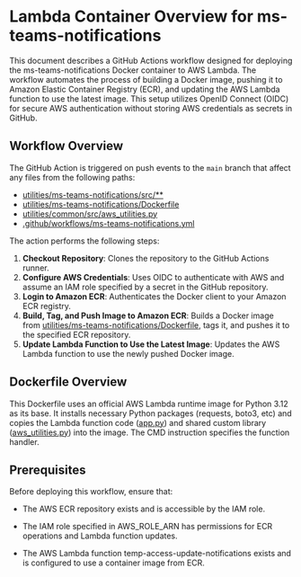 # Lambda Container Overview for ms-teams-notifications

This document describes a GitHub Actions workflow designed for deploying the ms-teams-notifications Docker container to AWS Lambda. The workflow automates the process of building a Docker image, pushing it to Amazon Elastic Container Registry (ECR), and updating the AWS Lambda function to use the latest image. This setup utilizes OpenID Connect (OIDC) for secure AWS authentication without storing AWS credentials as secrets in GitHub.

## Workflow Overview

The GitHub Action is triggered on push events to the `main` branch that affect any files from the following paths:
- [utilities/ms-teams-notifications/src/**](/utilities/ms-teams-notifications/src/)
- [utilities/ms-teams-notifications/Dockerfile](/utilities/ms-teams-notifications/Dockerfile)
- [utilities/common/src/aws_utilities.py](/utilities/common/src/aws_utilities.py)
- [.github/workflows/ms-teams-notifications.yml](/.github/workflows/ms-teams-notifications.yml)

The action performs the following steps:

1. **Checkout Repository**: Clones the repository to the GitHub Actions runner.
2. **Configure AWS Credentials**: Uses OIDC to authenticate with AWS and assume an IAM role specified by a secret in the GitHub repository.
3. **Login to Amazon ECR**: Authenticates the Docker client to your Amazon ECR registry.
4. **Build, Tag, and Push Image to Amazon ECR**: Builds a Docker image from [utilities/ms-teams-notifications/Dockerfile](/utilities/ms-teams-notifications/Dockerfile), tags it, and pushes it to the specified ECR repository.
5. **Update Lambda Function to Use the Latest Image**: Updates the AWS Lambda function to use the newly pushed Docker image.

## Dockerfile Overview

This Dockerfile uses an official AWS Lambda runtime image for Python 3.12 as its base. It installs necessary Python packages (requests, boto3, etc) and copies the Lambda function code ([app.py](/utilities/ms-teams-notifications/src/app.py)) and shared custom library ([aws_utilities.py](/utilities/common/src/aws_utilities.py)) into the image. The CMD instruction specifies the function handler.

## Prerequisites
Before deploying this workflow, ensure that:

 - The AWS ECR repository exists and is accessible by the IAM role.

 - The IAM role specified in AWS_ROLE_ARN has permissions for ECR operations and Lambda function updates.

 - The AWS Lambda function temp-access-update-notifications exists and is configured to use a container image from ECR.